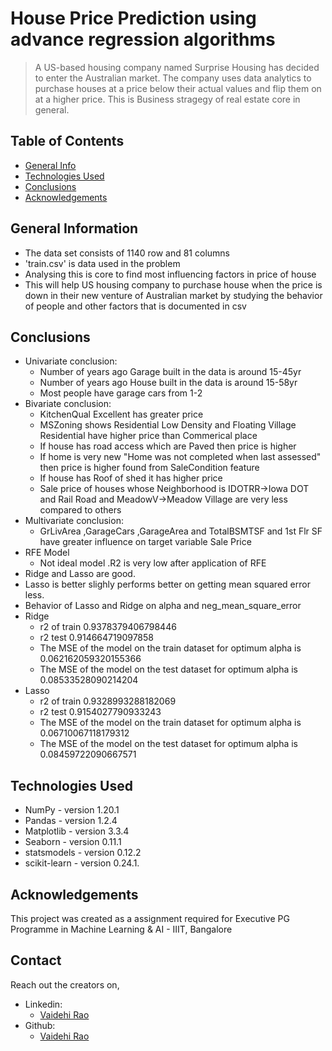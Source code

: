 # House Price Prediction using advance regression algorithms
> A US-based housing company named Surprise Housing has decided to enter the Australian market. The company uses data analytics to purchase houses at a price below their actual values and flip them on at a higher price. 
> This is Business stragegy of real estate core in general.


## Table of Contents
* [General Info](#general-information)
* [Technologies Used](#technologies-used)
* [Conclusions](#conclusions)
* [Acknowledgements](#acknowledgements)

<!-- You can include any other section that is pertinent to your problem -->

## General Information
- The data set consists of 1140 row and 81 columns
- 'train.csv' is data used in the problem
- Analysing this is core to find most influencing factors in price of house 
- This will help US housing company to purchase house when the price is down in their new venture of Australian market by studying the behavior of people and other factors that is documented in csv


<!-- You don't have to answer all the questions - just the ones relevant to your project. -->

## Conclusions
- Univariate conclusion:
   - Number of years ago Garage built in the data is around 15-45yr
   - Number of years ago House built in the data is around 15-58yr
   - Most people have garage cars from 1-2
- Bivariate conclusion:
   - KitchenQual Excellent has greater price
   - MSZoning shows Residential Low Density and Floating Village Residential have higher price than Commerical place
   - If house has road access which are Paved then price is higher
   - If home is very new "Home was not completed when last assessed" then price is higher found from SaleCondition feature
   - If house has Roof of shed it has higher price
   - Sale price of houses whose Neighborhood is IDOTRR->Iowa DOT and Rail Road and MeadowV->Meadow Village are very less compared to others
- Multivariate conclusion:
  - GrLivArea ,GarageCars ,GarageArea and TotalBSMTSF and 1st Flr SF have greater influence on target variable Sale Price
- RFE Model
  - Not ideal model .R2 is very low after application of RFE 
- Ridge and Lasso are good.
- Lasso is better slighly performs better on getting mean squared error less.
- Behavior of Lasso and Ridge on alpha and neg_mean_square_error
- Ridge
    - r2 of train 0.9378379406798446
    - r2 test  0.914664719097858
    - The MSE of the model on the train dataset for optimum alpha is 0.062162059320155366
    - The MSE of the model on the test dataset for optimum alpha is 0.08533528090214204</b>
- Lasso
     - r2 of train 0.9328993288182069
     - r2 test  0.9154027790933243
     - The MSE of the model on the train dataset for optimum alpha is 0.06710067118179312
     - The MSE of the model on the test dataset for optimum alpha is 0.08459722090667571</b>
 

<!-- You don't have to answer all the questions - just the ones relevant to your project. -->


## Technologies Used
- NumPy - version 1.20.1
- Pandas - version 1.2.4
- Matplotlib - version 3.3.4
- Seaborn - version 0.11.1
- statsmodels - version 0.12.2
- scikit-learn - version 0.24.1.

<!-- As the libraries versions keep on changing, it is recommended to mention the version of library used in this project -->

## Acknowledgements
This project was created as a assignment required for Executive PG Programme in Machine Learning & AI - IIIT, Bangalore


## Contact
Reach out the creators on,
- Linkedin:
    - [Vaidehi Rao](https://www.linkedin.com/in/vaidehi-u-026a09150/)
- Github:
    - [Vaidehi Rao](https://github.com/vaidehiu)  
